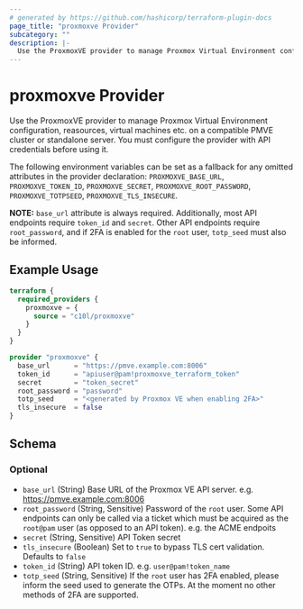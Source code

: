 ```yaml
---
# generated by https://github.com/hashicorp/terraform-plugin-docs
page_title: "proxmoxve Provider"
subcategory: ""
description: |-
  Use the ProxmoxVE provider to manage Proxmox Virtual Environment configuration, reasources, virtual machines etc. on a compatible PMVE cluster or standalone server. You must configure the provider with API credentials before using it.The following environment variables can be set as a fallback for any omitted attributes in the provider declaration: PROXMOXVE_BASE_URL, PROXMOXVE_TOKEN_ID, PROXMOXVE_SECRET, PROXMOXVE_ROOT_PASSWORD, PROXMOXVE_TOTPSEED, PROXMOXVE_TLS_INSECURE.NOTE: base_url attribute is always required. Additionally, most API endpoints require token_id and secret. Other API endpoints require root_password, and if 2FA is enabled for the root user, totp_seed must also be informed.
---
```


# proxmoxve Provider

Use the ProxmoxVE provider to manage Proxmox Virtual Environment configuration, reasources, virtual machines etc. on a compatible PMVE cluster or standalone server. You must configure the provider with API credentials before using it.<p />The following environment variables can be set as a fallback for any omitted attributes in the provider declaration: `PROXMOXVE_BASE_URL`, `PROXMOXVE_TOKEN_ID`, `PROXMOXVE_SECRET`, `PROXMOXVE_ROOT_PASSWORD`, `PROXMOXVE_TOTPSEED`, `PROXMOXVE_TLS_INSECURE`.<p />**NOTE:** `base_url` attribute is always required. Additionally, most API endpoints require `token_id` and `secret`. Other API endpoints require `root_password`, and if 2FA is enabled for the `root` user, `totp_seed` must also be informed.

## Example Usage

```terraform
terraform {
  required_providers {
    proxmoxve = {
      source = "c10l/proxmoxve"
    }
  }
}

provider "proxmoxve" {
  base_url      = "https://pmve.example.com:8006"
  token_id      = "apiuser@pam!proxmoxve_terraform_token"
  secret        = "token_secret"
  root_password = "password"
  totp_seed     = "<generated by Proxmox VE when enabling 2FA>"
  tls_insecure  = false
}
```

<!-- schema generated by tfplugindocs -->
## Schema

### Optional

- `base_url` (String) Base URL of the Proxmox VE API server. e.g. https://pmve.example.com:8006
- `root_password` (String, Sensitive) Password of the `root` user. Some API endpoints can only be called via a ticket which must be acquired as the `root@pam` user (as opposed to an API token). e.g. the ACME endpoits
- `secret` (String, Sensitive) API Token secret
- `tls_insecure` (Boolean) Set to `true` to bypass TLS cert validation. Defaults to `false`
- `token_id` (String) API token ID. e.g. `user@pam!token_name`
- `totp_seed` (String, Sensitive) If the `root` user has 2FA enabled, please inform the seed used to generate the OTPs. At the moment no other methods of 2FA are supported.
